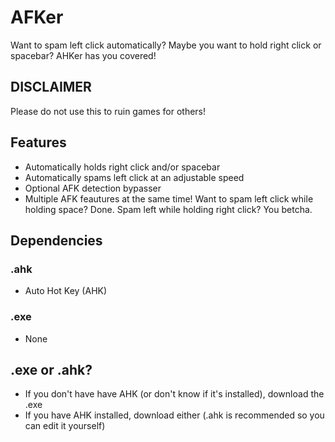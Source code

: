 # AFKer
Want to spam left click automatically? Maybe you want to hold right click or spacebar? AHKer has you covered!

## DISCLAIMER
Please do not use this to ruin games for others!

## Features
+ Automatically holds right click and/or spacebar
+ Automatically spams left click at an adjustable speed
+ Optional AFK detection bypasser
+ Multiple AFK feautures at the same time! Want to spam left click while holding space? Done. Spam left while holding right click? You betcha.

## Dependencies
### .ahk
+ Auto Hot Key (AHK)
### .exe
+ None

## .exe or .ahk?
+ If you don't have have AHK (or don't know if it's installed), download the .exe
+ If you have AHK installed, download either (.ahk is recommended so you can edit it yourself)
